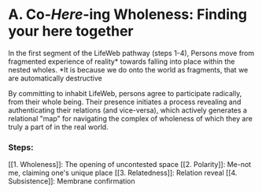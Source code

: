 # A. Co-*Here*-ing Wholeness: Finding your here together

In the first segment of the LifeWeb pathway (steps 1-4), Persons move from fragmented experience of reality* towards falling into place within the nested wholes. 
*It is because we do onto the world as fragments, that we are automatically destructive

By committing to inhabit LifeWeb, persons agree to participate radically, from their whole being. Their presence initiates a process revealing and authenticating their relations (and vice-versa), which actively generates a relational "map" for navigating the complex of wholeness of which they are truly a part of in the real world.

### Steps:
[[1. Wholeness]]: The opening of uncontested space
[[2. Polarity]]: Me-not me, claiming one's unique place
[[3. Relatedness]]: Relation reveal
[[4. Subsistence]]: Membrane confirmation
